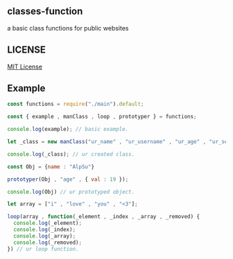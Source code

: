 ## classes-function
a basic class functions for public websites

## LICENSE
[MIT License](https://github.com/AlpSuuu/classes-function/blob/main/LICENSE)
## Example

```js
const functions = require("./main").default;

const { example , manClass , loop , prototyper } = functions;

console.log(example); // basic example.

let _class = new manClass("ur_name" , "ur_username" , "ur_age" , "ur_sex");

console.log(_class); // ur created class.

const Obj = {name : "AlpSu"}

prototyper(Obj , "age" , { val : 19 });

console.log(Obj) // ur prototyped object.

let array = ["i" , "love" , "you" , "<3"];

loop(array , function(_element , _index , _array , _removed) {
  console.log(_element);
  console.log(_index);
  console.log(_array);
  console.log(_removed);
}) // ur loop function.
```

